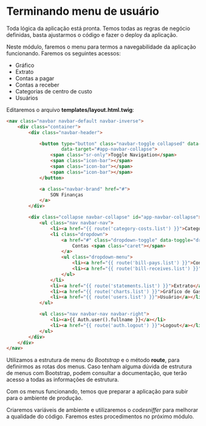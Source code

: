 # Terminando menu de usuário

Toda lógica da aplicação está pronta. Temos todas as regras de negócio definidas, basta ajustarmos o código e fazer o deploy da aplicação.

Neste módulo, faremos o menu para termos a navegabilidade da aplicação funcionando. Faremos os seguintes acessos:

* Gráfico
* Extrato
* Contas a pagar
* Contas a receber
* Categorias de centro de custo
* Usuários

Editaremos o arquivo **templates/layout.html.twig**:

```html
<nav class="navbar navbar-default navbar-inverse">
    <div class="container">
        <div class="navbar-header">

            <button type="button" class="navbar-toggle collapsed" data-toggle="collapse"
                    data-target="#app-navbar-collapse">
                <span class="sr-only">Toggle Navigation</span>
                <span class="icon-bar"></span>
                <span class="icon-bar"></span>
                <span class="icon-bar"></span>
            </button>

            <a class="navbar-brand" href="#">
                SON Finanças
            </a>
        </div>

        <div class="collapse navbar-collapse" id="app-navbar-collapse">
            <ul class="nav navbar-nav">
                <li><a href="{{ route('category-costs.list') }}">Categoria de Custo</a></li>
                <li class="dropdown">
                    <a href="#" class="dropdown-toggle" data-toggle="dropdown" role="button" aria-haspopup="true" aria-expanded="false">
                        Contas <span class="caret"></span>
                    </a>
                    <ul class="dropdown-menu">
                        <li><a href="{{ route('bill-pays.list') }}">Contas a pagar</a></li>
                        <li><a href="{{ route('bill-receives.list') }}">Contas a receber</a></li>
                    </ul>
                </li>
                <li><a href="{{ route('statements.list') }}">Extrato</a></li>
                <li><a href="{{ route('charts.list') }}">Gráfico de Gastos</a></li>
                <li><a href="{{ route('users.list') }}">Usuário</a></li>
            </ul>

            <ul class="nav navbar-nav navbar-right">
                <li><a>{{ Auth.user().fullname }}</a></li>
                <li><a href="{{ route('auth.logout') }}">Logout</a></li>
            </ul>
        </div>
    </div>
</nav>
```

Utilizamos a estrutura de menu do *Bootstrap* e o método **route**, para definirmos as rotas dos menus. Caso tenham alguma dúvida de estrutura de menus com Bootstrap, podem consultar a documentação, que terão acesso a todas as informações de estrutura.

Com os menus funcionando, temos que preparar a aplicação para subir para o ambiente de produção.

Criaremos variáveis de ambiente e utilizaremos o *codesniffer* para melhorar a qualidade do código. Faremos estes procedimentos no próximo módulo.